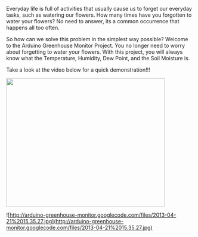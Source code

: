 Everyday life is full of activities that usually cause us to forget our everyday tasks, such as watering our flowers. How many times have you forgotten to water your flowers? No need to answer, its a common occurrence that happens all too often.

So how can we solve this problem in the simplest way possible? Welcome to the Arduino Greenhouse Monitor Project. You no longer need to worry about forgetting to water your flowers. With this project, you will always know what the Temperature, Humidity, Dew Point, and the Soil Moisture is.

Take a look at the video below for a quick demonstration!!!

<a href='http://www.youtube.com/watch?feature=player_embedded&v=MjGPdN2qjmk' target='_blank'><img src='http://img.youtube.com/vi/MjGPdN2qjmk/0.jpg' width='425' height=344 /></a>

![http://arduino-greenhouse-monitor.googlecode.com/files/2013-04-21%2015.35.27.jpg](http://arduino-greenhouse-monitor.googlecode.com/files/2013-04-21%2015.35.27.jpg)
